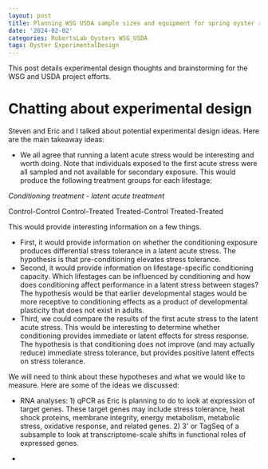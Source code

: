 ```yaml
---
layout: post
title: Planning WSG USDA sample sizes and equipment for spring oyster rearing
date: '2024-02-02'
categories: RobertsLab_Oysters WSG_USDA
tags: Oyster ExperimentalDesign
---
```


This post details experimental design thoughts and brainstorming for the WSG and USDA project efforts. 

# Chatting about experimental design 

Steven and Eric and I talked about potential experimental design ideas. Here are the main takeaway ideas: 

- We all agree that running a latent acute stress would be interesting and worth doing. Note that individuals exposed to the first acute stress were all sampled and not available for secondary exposure. This would produce the following treatment groups for each lifestage:  

*Conditioning treatment - latent acute treatment*  

Control-Control
Control-Treated
Treated-Control
Treated-Treated 

This would provide interesting information on a few things. 

- First, it would provide information on whether the conditioning exposure produces differential stress tolerance in a latent acute stress. The hypothesis is that pre-conditioning elevates stress tolerance. 
- Second, it would provide information on lifestage-specific conditioning capacity. Which lifestages can be influenced by conditioning and how does conditioning affect performance in a latent stress between stages? The hypothesis would be that earlier developmental stages would be more receptive to conditioning effects as a product of developmental plasticity that does not exist in adults. 
- Third, we could compare the results of the first acute stress to the latent acute stress. This would be interesting to determine whether conditioning provides immediate or latent effects for stress response. The hypothesis is that conditioning does not improve (and may actually reduce) immediate stress tolerance, but provides positive latent effects on stress tolerance. 

We will need to think about these hypotheses and what we would like to measure. Here are some of the ideas we discussed: 

- RNA analyses: 1) qPCR as Eric is planning to do to look at expression of target genes. These target genes may include stress tolerance, heat shock proteins, membrane integrity, energy metabolism, metabolic stress, oxidative response, and related genes. 2) 3' or TagSeq of a subsample to look at transcriptome-scale shifts in functional roles of expressed genes.  

- 

